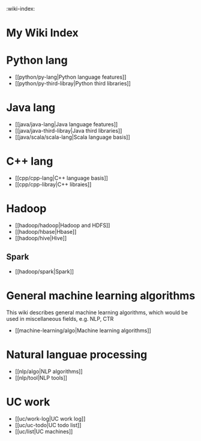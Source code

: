 :wiki-index:

# My Wiki Index

# Python lang 

- [[python/py-lang|Python language features]] 
- [[python/py-third-libray|Python third libraries]] 


# Java lang

- [[java/java-lang|Java language features]] 
- [[java/java-third-libray|Java third libraries]] 
- [[java/scala/scala-lang|Scala language basis]] 


# C++ lang

- [[cpp/cpp-lang|C++ language basis]] 
- [[cpp/cpp-libray|C++ libraies]] 


# Hadoop


- [[hadoop/hadoop|Hadoop and HDFS]] 
- [[hadoop/hbase|Hbase]] 
- [[hadoop/hive|Hive]] 

## Spark

- [[hadoop/spark|Spark]] 


# General machine learning algorithms

This wiki describes general machine learning algorithms, which would be used in miscellaneous fields, e.g. NLP, CTR

- [[machine-learning/algo|Machine learning algorithms]] 


# Natural languae processing

- [[nlp/algo|NLP algorithms]] 
- [[nlp/tool|NLP tools]] 


# UC work 

- [[uc/work-log|UC work log]] 
- [[uc/uc-todo|UC todo list]] 
- [[uc/list|UC machines]]



